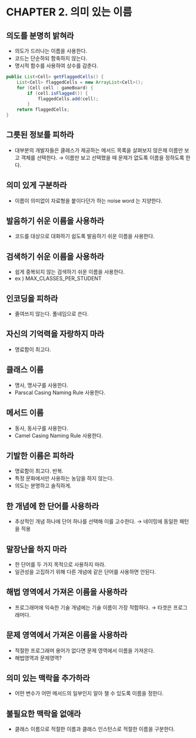 # CHAPTER 2. 의미 있는 이름

## 의도를 분명히 밝혀라

- 의도가 드러나는 이름을 사용한다.
- 코드는 단순하되 함축하지 않는다.
- 명시적 함수를 사용하여 상수를 감춘다.

```java
public List<Cell> getFlaggedCells() {
	List<Cell> flaggedCells = new ArrayList<Cell>();
	for (Cell cell : gameBoard) {
		if (cell.isFlagged()) {
			flaggedCells.add(cell);
		}
	return flaggedCells;
}
```

## 그릇된 정보를 피하라

- 대부분의 개발자들은 클래스가 제공하는 메서드 목록을 살펴보지 않은채 이름만 보고 객체를 선택한다.  → 이름만 보고 선택했을 때 문제가 없도록 이름을 정하도록 한다.

## 의미 있게 구분하라

- 이름이 의미없이 자료형을 붙이다던가 하는 noise word 는 지양한다.

## 발음하기 쉬운 이름을 사용하라

- 코드를 대상으로 대화하기 쉽도록 발음하기 쉬운 이름을 사용한다.

## 검색하기 쉬운 이름을 사용하라

- 쉽게 중복되지 않는 검색하기 쉬운 이름을 사용한다.
- ex ) MAX_CLASSES_PER_STUDENT

## 인코딩을 피하라

- 줄여쓰지 않는다. 풀네임으로 쓴다.

## 자신의 기억력을 자랑하지 마라

- 명료함이 최고다.

## 클래스 이름

- 명사, 명사구를 사용한다.
- Parscal Casing Naming Rule 사용한다.

## 메서드 이름

- 동사, 동사구를 사용한다.
- Camel Casing Naming Rule 사용한다.

## 기발한 이름은 피하라

- 명료함이 최고다. 반복.
- 특정 문화에서만 사용하는 농담을 하지 않는다.
- 의도는 분명하고 솔직하게.

## 한 개념에 한 단어를 사용하라

- 추상적인 개념 하나에 단어 하나를 선택해 이를 고수한다. → 네이밍에 동일한 패턴을 적용

## 말장난을 하지 마라

- 한 단어를 두 가지 목적으로 사용하지 마라.
- 일관성을 고집하기 위해 다른 개념에 같은 단어를 사용하면 안된다.

## 해법 영역에서 가져온 이름을 사용하라

- 프로그래머에 익숙한 기술 개념에는 기술 이름이 가장 적합하다. → 타겟은 프로그래머다.

## 문제 영역에서 가져온 이름을 사용하라

- 적절한 프로그래머 용어가 없다면 문제 영역에서 이름을 가져온다.
- 해법영역과 문제영역?

## 의미 있는 맥락을 추가하라

- 어떤 변수가 어떤 메서드의 일부인지 알아 챌 수 있도록 이름을 정한다.

## 불필요한 맥락을 없애라

- 클래스 이름으로 적절한 이름과 클래스 인스턴스로 적절한 이름을 구분한다.
